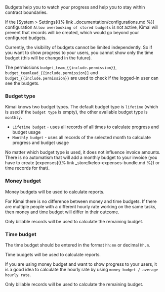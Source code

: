 Budgets help you to watch your progress and help you to stay within contract boundaries.

If the [System > Settings]({% link _documentation/configurations.md %}) configuration `Allow overbooking of stored budgets` is not active,
Kimai will prevent that records will be created, which would go beyond your configured budgets.

Currently, the visibility of budgets cannot be limited independently. So if you want to show progress to your users, 
you cannot show only the time budget (this will be changed in the future).

The permissions `budget_team_{{include.permission}}`, `budget_teamlead_{{include.permission}}` and `budget_{{include.permission}}` are used 
to check if the logged-in user can see the budgets. 

### Budget type

Kimai knows two budget types. The default budget type is `lifetime` (which is used if the `budget type` is empty), 
the other available budget type is `monthly`.

- `Lifetime budget` - uses all records of all times to calculate progress and budget usage
- `Monthly budget` - uses all records of the selected month to calculate progress and budget usage

No matter which budget type is used, it does not influence invoice amounts. 
There is no automatism that will add a monthly budget to your invoice (you have to create [expenses]({% link _store/keleo-expenses-bundle.md %}) or time records for that).  

### Money budget

Money budgets will be used to calculate reports.

For Kimai there is no difference between money and time budgets.
If there are multiple people with a different hourly rate working on the same tasks, then money and time budget will differ in their outcome. 

Only billable records will be used to calculate the remaining budget. 

### Time budget

The time budget should be entered in the format `hh:mm` or decimal `hh.m`.

Time budgets will be used to calculate reports.

If you are using money budget and want to show progress to your users, it is a good idea to calculate the hourly rate by using `money budget / average hourly rate`. 

Only billable records will be used to calculate the remaining budget.  
